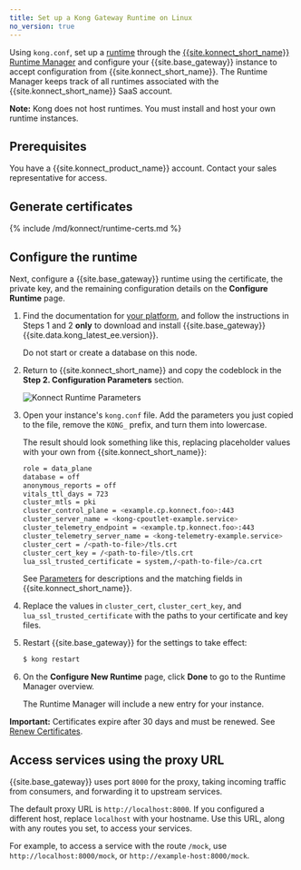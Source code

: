 ```yaml
---
title: Set up a Kong Gateway Runtime on Linux
no_version: true
---
```

Using `kong.conf`, set up a [runtime](/konnect/#konnect-key-concepts-and-terminology)
through the
[{{site.konnect_short_name}} Runtime Manager](/konnect/runtime-manager) and
configure your {{site.base_gateway}} instance to accept configuration from
{{site.konnect_short_name}}. The Runtime Manager keeps track of all runtimes
associated with the {{site.konnect_short_name}} SaaS account.

<div class="alert alert-ee blue">
<b>Note:</b> Kong does not host runtimes. You must install and host your own
runtime instances.
</div>

## Prerequisites

You have a {{site.konnect_product_name}} account. Contact your sales
representative for access.

## Generate certificates

{% include /md/konnect/runtime-certs.md %}

## Configure the runtime

Next, configure a {{site.base_gateway}} runtime using the
certificate, the private key, and the remaining configuration details on the
**Configure Runtime** page.

1. Find the documentation for
[your platform](/enterprise/latest/deployment/installation),
and follow the instructions in Steps 1 and 2 **only** to download and install
{{site.base_gateway}} {{site.data.kong_latest_ee.version}}.

    <div class="alert alert-warning">
        Do not start or create a database on this node.
    </div>

2. Return to {{site.konnect_short_name}} and copy the
codeblock in the **Step 2. Configuration Parameters** section.

    ![Konnect Runtime Parameters](/assets/images/docs/konnect/konnect-runtime-manager.png)

3. Open your instance's `kong.conf` file. Add the parameters you just copied
to the file, remove the `KONG_` prefix, and turn them into lowercase.

    The result should look something like this, replacing placeholder values
    with your own from {{site.konnect_short_name}}:

    ```sh
    role = data_plane
    database = off
    anonymous_reports = off
    vitals_ttl_days = 723
    cluster_mtls = pki
    cluster_control_plane = <example.cp.konnect.foo>:443
    cluster_server_name = <kong-cpoutlet-example.service>
    cluster_telemetry_endpoint = <example.tp.konnect.foo>:443
    cluster_telemetry_server_name = <kong-telemetry-example.service>
    cluster_cert = /<path-to-file>/tls.crt
    cluster_cert_key = /<path-to-file>/tls.crt
    lua_ssl_trusted_certificate = system,/<path-to-file>/ca.crt
    ```

    See [Parameters](/konnect/runtime-manager/runtime-parameter-reference) for
    descriptions and the matching fields in {{site.konnect_short_name}}.

4. Replace the values in `cluster_cert`, `cluster_cert_key`,
and `lua_ssl_trusted_certificate` with the paths to your certificate and key
files.

5. Restart {{site.base_gateway}} for the settings to take effect:

    ```sh
    $ kong restart
    ```

6. On the **Configure New Runtime** page, click **Done** to go to the Runtime
Manager overview.

    The Runtime Manager will include a new entry for your instance.

<div class="alert alert-ee warning">
<b>Important:</b> Certificates expire after 30 days and must be renewed. See
<a href="/konnect/runtime-manager/renew-certificates">Renew Certificates</a>.
</div>

## Access services using the proxy URL

{{site.base_gateway}} uses port `8000` for the proxy, taking incoming
traffic from consumers, and forwarding it to upstream services.

The default proxy URL is `http://localhost:8000`. If you configured a different
host, replace `localhost` with your hostname. Use this URL, along with any
routes you set, to access your services.

For example, to access a service with the route `/mock`, use
`http://localhost:8000/mock`, or `http://example-host:8000/mock`.
